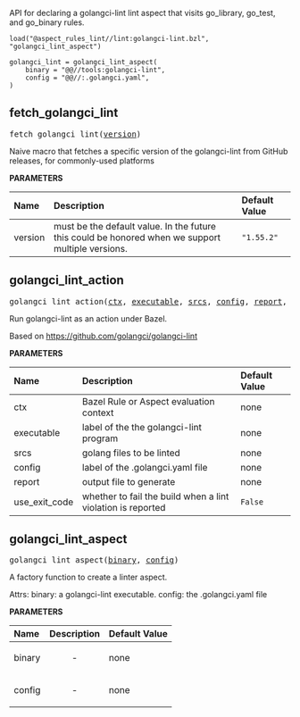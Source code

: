 <!-- Generated with Stardoc: http://skydoc.bazel.build -->

API for declaring a golangci-lint lint aspect that visits go_library, go_test, and go_binary rules.

```
load("@aspect_rules_lint//lint:golangci-lint.bzl", "golangci_lint_aspect")

golangci_lint = golangci_lint_aspect(
    binary = "@@//tools:golangci-lint",
    config = "@@//:.golangci.yaml",
)
```


<a id="fetch_golangci_lint"></a>

## fetch_golangci_lint

<pre>
fetch_golangci_lint(<a href="#fetch_golangci_lint-version">version</a>)
</pre>

Naive macro that fetches a specific version of the golangci-lint from GitHub releases, for commonly-used platforms

**PARAMETERS**


| Name  | Description | Default Value |
| :------------- | :------------- | :------------- |
| <a id="fetch_golangci_lint-version"></a>version |  must be the default value. In the future this could be honored when we support multiple versions.   |  <code>"1.55.2"</code> |


<a id="golangci_lint_action"></a>

## golangci_lint_action

<pre>
golangci_lint_action(<a href="#golangci_lint_action-ctx">ctx</a>, <a href="#golangci_lint_action-executable">executable</a>, <a href="#golangci_lint_action-srcs">srcs</a>, <a href="#golangci_lint_action-config">config</a>, <a href="#golangci_lint_action-report">report</a>, <a href="#golangci_lint_action-use_exit_code">use_exit_code</a>)
</pre>

Run golangci-lint as an action under Bazel.

Based on https://github.com/golangci/golangci-lint


**PARAMETERS**


| Name  | Description | Default Value |
| :------------- | :------------- | :------------- |
| <a id="golangci_lint_action-ctx"></a>ctx |  Bazel Rule or Aspect evaluation context   |  none |
| <a id="golangci_lint_action-executable"></a>executable |  label of the the golangci-lint program   |  none |
| <a id="golangci_lint_action-srcs"></a>srcs |  golang files to be linted   |  none |
| <a id="golangci_lint_action-config"></a>config |  label of the .golangci.yaml file   |  none |
| <a id="golangci_lint_action-report"></a>report |  output file to generate   |  none |
| <a id="golangci_lint_action-use_exit_code"></a>use_exit_code |  whether to fail the build when a lint violation is reported   |  <code>False</code> |


<a id="golangci_lint_aspect"></a>

## golangci_lint_aspect

<pre>
golangci_lint_aspect(<a href="#golangci_lint_aspect-binary">binary</a>, <a href="#golangci_lint_aspect-config">config</a>)
</pre>

A factory function to create a linter aspect.

Attrs:
    binary: a golangci-lint executable.
    config: the .golangci.yaml file

**PARAMETERS**


| Name  | Description | Default Value |
| :------------- | :------------- | :------------- |
| <a id="golangci_lint_aspect-binary"></a>binary |  <p align="center"> - </p>   |  none |
| <a id="golangci_lint_aspect-config"></a>config |  <p align="center"> - </p>   |  none |


